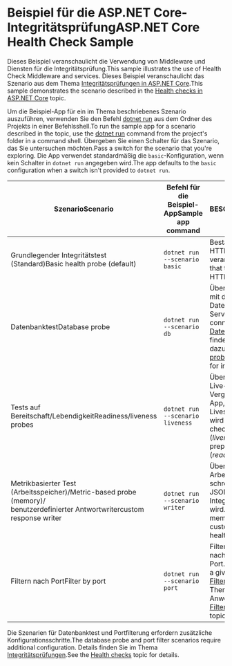 # <a name="aspnet-core-health-check-sample"></a><span data-ttu-id="d21af-101">Beispiel für die ASP.NET Core-Integritätsprüfung</span><span class="sxs-lookup"><span data-stu-id="d21af-101">ASP.NET Core Health Check Sample</span></span>

<span data-ttu-id="d21af-102">Dieses Beispiel veranschaulicht die Verwendung von Middleware und Diensten für die Integritätsprüfung.</span><span class="sxs-lookup"><span data-stu-id="d21af-102">This sample illustrates the use of Health Check Middleware and services.</span></span> <span data-ttu-id="d21af-103">Dieses Beispiel veranschaulicht das Szenario aus dem Thema [Integritätsprüfungen in ASP.NET Core](https://docs.microsoft.com/aspnet/core/host-and-deploy/health-checks).</span><span class="sxs-lookup"><span data-stu-id="d21af-103">This sample demonstrates the scenario described in the [Health checks in ASP.NET Core](https://docs.microsoft.com/aspnet/core/host-and-deploy/health-checks) topic.</span></span>

<span data-ttu-id="d21af-104">Um die Beispiel-App für ein im Thema beschriebenes Szenario auszuführen, verwenden Sie den Befehl [dotnet run](https://docs.microsoft.com/dotnet/core/tools/dotnet-run) aus dem Ordner des Projekts in einer Befehlsshell.</span><span class="sxs-lookup"><span data-stu-id="d21af-104">To run the sample app for a scenario described in the topic, use the [dotnet run](https://docs.microsoft.com/dotnet/core/tools/dotnet-run) command from the project's folder in a command shell.</span></span> <span data-ttu-id="d21af-105">Übergeben Sie einen Schalter für das Szenario, das Sie untersuchen möchten.</span><span class="sxs-lookup"><span data-stu-id="d21af-105">Pass a switch for the scenario that you're exploring.</span></span> <span data-ttu-id="d21af-106">Die App verwendet standardmäßig die `basic`-Konfiguration, wenn kein Schalter in `dotnet run` angegeben wird.</span><span class="sxs-lookup"><span data-stu-id="d21af-106">The app defaults to the `basic` configuration when a switch isn't provided to `dotnet run`.</span></span>

| <span data-ttu-id="d21af-107">Szenario</span><span class="sxs-lookup"><span data-stu-id="d21af-107">Scenario</span></span>                                               | <span data-ttu-id="d21af-108">Befehl für die Beispiel-App</span><span class="sxs-lookup"><span data-stu-id="d21af-108">Sample app command</span></span>               | <span data-ttu-id="d21af-109">BESCHREIBUNG</span><span class="sxs-lookup"><span data-stu-id="d21af-109">Description</span></span> |
| ------------------------------------------------------ | -------------------------------- | ----------- |
| <span data-ttu-id="d21af-110">Grundlegender Integritätstest (Standard)</span><span class="sxs-lookup"><span data-stu-id="d21af-110">Basic health probe (default)</span></span>                           | `dotnet run --scenario basic`    | <span data-ttu-id="d21af-111">Bestätigt, dass die App HTTP-Anforderungen verarbeiten kann.</span><span class="sxs-lookup"><span data-stu-id="d21af-111">Confirms that the app can process HTTP requests.</span></span> |
| <span data-ttu-id="d21af-112">Datenbanktest</span><span class="sxs-lookup"><span data-stu-id="d21af-112">Database probe</span></span>                                         | `dotnet run --scenario db`       | <span data-ttu-id="d21af-113">Überprüft die Verbindung mit der SQL Server-Datenbank.</span><span class="sxs-lookup"><span data-stu-id="d21af-113">Checks a SQL Server database connection.</span></span> <span data-ttu-id="d21af-114">Im Abschnitt [Datenbanktest](https://docs.microsoft.com/aspnet/core/host-and-deploy/health-checks#database-probe) des Themas finden Sie Anweisungen dazu.</span><span class="sxs-lookup"><span data-stu-id="d21af-114">See the [Database probe](https://docs.microsoft.com/aspnet/core/host-and-deploy/health-checks#database-probe) section of the topic for instructions.</span></span> |
| <span data-ttu-id="d21af-115">Tests auf Bereitschaft/Lebendigkeit</span><span class="sxs-lookup"><span data-stu-id="d21af-115">Readiness/liveness probes</span></span>                              | `dotnet run --scenario liveness` | <span data-ttu-id="d21af-116">Überprüft den Status einer Live-App (*Lebendigkeit*) im Vergleich zum Status einer App, die auf die Liveschaltung vorbereitet wird (*Bereitschaft*).</span><span class="sxs-lookup"><span data-stu-id="d21af-116">Performs checks for a live app status (*liveness*) versus the app preparing to become live (*readiness*).</span></span> |
| <span data-ttu-id="d21af-117">Metrikbasierter Test (Arbeitsspeicher)/</span><span class="sxs-lookup"><span data-stu-id="d21af-117">Metric-based probe (memory)/</span></span><br><span data-ttu-id="d21af-118">benutzerdefinierter Antwortwriter</span><span class="sxs-lookup"><span data-stu-id="d21af-118">custom response writer</span></span> | `dotnet run --scenario writer`   | <span data-ttu-id="d21af-119">Überprüft die Arbeitsspeichernutzung und schreibt benutzerdefinierten JSON-Code, wenn der Integritätsendpunkt geprüft wird.</span><span class="sxs-lookup"><span data-stu-id="d21af-119">Checks against memory use and writes out custom JSON when the health endpoint is checked.</span></span> |
| <span data-ttu-id="d21af-120">Filtern nach Port</span><span class="sxs-lookup"><span data-stu-id="d21af-120">Filter by port</span></span>                                         | `dotnet run --scenario port`     | <span data-ttu-id="d21af-121">Filtert Integritätsprüfungen nach einem bestimmten Port.</span><span class="sxs-lookup"><span data-stu-id="d21af-121">Filters health checks to a given port.</span></span> <span data-ttu-id="d21af-122">Im Abschnitt [Filtern nach Port](https://docs.microsoft.com/aspnet/core/host-and-deploy/health-checks#filter-by-port) des Themas finden Sie Anweisungen dazu.</span><span class="sxs-lookup"><span data-stu-id="d21af-122">See the [Filter by port](https://docs.microsoft.com/aspnet/core/host-and-deploy/health-checks#filter-by-port) section of the topic for instructions.</span></span> |

<span data-ttu-id="d21af-123">Die Szenarien für Datenbanktest und Portfilterung erfordern zusätzliche Konfigurationsschritte.</span><span class="sxs-lookup"><span data-stu-id="d21af-123">The database probe and port filter scenarios require additional configuration.</span></span> <span data-ttu-id="d21af-124">Details finden Sie im Thema [Integritätsprüfungen](https://docs.microsoft.com/aspnet/core/host-and-deploy/health-checks).</span><span class="sxs-lookup"><span data-stu-id="d21af-124">See the [Health checks](https://docs.microsoft.com/aspnet/core/host-and-deploy/health-checks) topic for details.</span></span>
